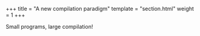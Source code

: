+++
title = "A new compilation paradigm"
template = "section.html"
weight = 1
+++

Small programs, large compilation!